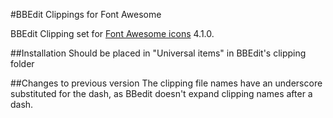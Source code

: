 #BBEdit Clippings for Font Awesome

BBEdit Clipping set for [Font Awesome icons](http://fontawesome.io) 4.1.0.


##Installation
Should be placed in "Universal items" in BBEdit's clipping folder

##Changes to previous version
The clipping file names have an underscore substituted for the dash, as BBedit doesn't expand clipping names after a dash.